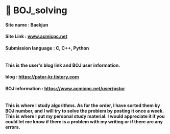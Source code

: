 # &#128276; BOJ_solving 

#### Site name : Baekjun
#### Site Link : www.acmicpc.net
#### Submission language : C, C++, Python <br><br>
#### This is the user's blog link and BOJ user information.
#### blog : https://pstor-kr.tistory.com
#### BOJ information : https://www.acmicpc.net/user/pstor <br><br>

#### This is where I study algorithms. As for the order, I have sorted them by BOJ number, and I will try to solve the problem by posting it once a week. This is where I put my personal study material. I would appreciate it if you could let me know if there is a problem with my writing or if there are any errors.
